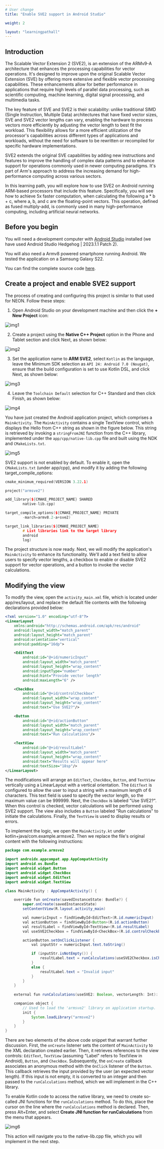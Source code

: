 ```yaml
---
# User change
title: "Enable SVE2 support in Android Studio"

weight: 2

layout: "learningpathall"
---
```


## Introduction
The Scalable Vector Extension 2 (SVE2), is an extension of the ARMv9-A architecture that enhances the processing capabilities for vector operations. It's designed to improve upon the original Scalable Vector Extension (SVE) by offering more extensive and flexible vector processing capabilities. These enhancements allow for better performance in applications that require high levels of parallel data processing, such as scientific computing, machine learning, digital signal processing, and multimedia tasks.

The key feature of SVE and SVE2 is their scalability: unlike traditional SIMD (Single Instruction, Multiple Data) architectures that have fixed vector sizes, SVE and SVE2 vector lengths can vary, enabling the hardware to process vectors more efficiently by adjusting the vector length to best fit the workload. This flexibility allows for a more efficient utilization of the processor's capabilities across different types of applications and workloads, without the need for software to be rewritten or recompiled for specific hardware implementations.

SVE2 extends the original SVE capabilities by adding new instructions and features to improve the handling of complex data patterns and to enhance support for operations commonly used in newer computing paradigms. It's part of Arm's approach to address the increasing demand for high-performance computing across various sectors.

In this learning path, you will explore how to use SVE2 on Android running ARM-based processors that include this feature. Specifically, you will see how to achieve 5x faster computation, when calculating the following a * b + c, where a, b, and c are the floating-point vectors. This operation, defined as fused multiply-add, is commonly used in many high-performance computing, including artificial neural networks.

## Before you begin
You will need a development computer with [Android Studio](https://developer.android.com/studio) installed (we have used Android Studio Hedgehog | 2023.1.1 Patch 2). 

You will also need a Armv8 powered smartphone running Android. We tested the application on a Samsung Galaxy S22. 

You can find the complete source code [here](https://github.com/dawidborycki/Arm.SVE2).

## Create a project and enable SVE2 support
The process of creating and configuring this project is similar to that used for NEON. Follow these steps:

1. Open Android Studio on your development machine and then click the **+ New Project** icon:

![img1](figures/01.png)

2. Create a project using the **Native C++ Project** option in the Phone and Tablet section and click Next, as shown below:

![img2](figures/02.png)

3. Set the application name to **ARM SVE2**, select `Kotlin` as the language, leave the Minimum SDK selection as `API 24: Android 7.0 (Nougat)`, ensure that the build configuration is set to use Kotlin DSL, and click Next, as shown below:

![img3](figures/03.png)

4. Leave the `Toolchain Default` selection for C++ Standard and then click Finish, as shown below:

![img4](figures/04.png)

You have just created the Android application project, which comprises a `MainActivity`. The `MainActivity` contains a single TextView control, which displays the Hello from C++ string as shown in the figure below. This string is retrieved by invoking a `stringFromJNI` function from the C++ library, implemented under the `app/cpp/native-lib.cpp` file and built using the NDK and `CMakeLists.txt`.

![img5](figures/05.png)

SVE2 support is not enabled by default. To enable it, open the `CMakeLists.txt` (under app/cpp), and modify it by adding the following target_compile_options:

```cpp
cmake_minimum_required(VERSION 3.22.1)

project("armsve2")

add_library(${CMAKE_PROJECT_NAME} SHARED
        native-lib.cpp)

target_compile_options(${CMAKE_PROJECT_NAME} PRIVATE
        -march=armv8.2-a+sve2)

target_link_libraries(${CMAKE_PROJECT_NAME}
        # List libraries link to the target library
        android
        log)
```

The project structure is now ready. Next, we will modify the application's `MainActivity` to enhance its functionality. We'll add a text field to allow users to specify vector lengths, a checkbox to enable or disable SVE2 support for vector operations, and a button to invoke the vector calculations.

## Modifying the view
To modify the view, open the `activity_main.xml` file, which is located under app/res/layout, and replace the default file contents with the following declarations provided below:

```xml
<?xml version="1.0" encoding="utf-8"?>
<LinearLayout
    xmlns:android="http://schemas.android.com/apk/res/android"
    android:layout_width="match_parent"
    android:layout_height="match_parent"
    android:orientation="vertical"
    android:padding="16dp">

    <EditText
        android:id="@+id/numericInput"
        android:layout_width="match_parent"
        android:layout_height="wrap_content"
        android:inputType="number"
        android:hint="Provide vector length"
        android:maxLength="6" />

    <CheckBox
        android:id="@+id/controlCheckbox"
        android:layout_width="wrap_content"
        android:layout_height="wrap_content"
        android:text="Use SVE2?"/>

    <Button
        android:id="@+id/actionButton"
        android:layout_width="match_parent"
        android:layout_height="wrap_content"
        android:text="Run calculations"/>

    <TextView
        android:id="@+id/resultLabel"
        android:layout_width="match_parent"
        android:layout_height="wrap_content"
        android:text="Results will appear here"
        android:textSize="18sp"/>
</LinearLayout>
```

The modifications will arrange an `EditText`, `CheckBox`, `Button`, and `TextView` vertically using a LinearLayout with a vertical orientation. The `EditText` is configured to allow the user to input a string with a maximum length of 6 characters. This text field is used to specify the vector length, so the maximum value can be 999999. Next, the `CheckBox` is labeled "Use SVE2?". When this control is checked, vector calculations will be performed using SVE2 support. The view also includes a `Button` labeled "Run calculations" to initiate the calculations. Finally, the `TextView` is used to display results or errors.

To implement the logic, we open the `MainActivity.kt` under kotlin+java/com.example.armsve2. Then we replace the file's original content with the following instructions:

```java
package com.example.armsve2

import androidx.appcompat.app.AppCompatActivity
import android.os.Bundle
import android.widget.Button
import android.widget.CheckBox
import android.widget.EditText
import android.widget.TextView

class MainActivity : AppCompatActivity() {

    override fun onCreate(savedInstanceState: Bundle?) {
        super.onCreate(savedInstanceState)
        setContentView(R.layout.activity_main)

        val numericInput = findViewById<EditText>(R.id.numericInput)
        val actionButton = findViewById<Button>(R.id.actionButton)
        val resultLabel = findViewById<TextView>(R.id.resultLabel)
        val useSVE2Checkbox = findViewById<CheckBox>(R.id.controlCheckbox)

        actionButton.setOnClickListener {
            val inputStr = numericInput.text.toString()

            if (inputStr.isNotEmpty()) {
                resultLabel.text = runCalculations(useSVE2Checkbox.isChecked, inputStr.toInt())
            }
            else {
                resultLabel.text = "Invalid input"
            }
        }
    }
    
    external fun runCalculations(useSVE2: Boolean, vectorLength: Int): String

    companion object {
        // Used to load the 'armsve2' library on application startup.
        init {
            System.loadLibrary("armsve2")
        }
    }
}
```

There are two elements of the above code snippet that warrant further discussion. First, the `onCreate` listener sets the content of `MainActivity` to the XML declaration created earlier. Then, it retrieves references to the view controls: `EditText`, `TextView` (assuming "Label" refers to TextView in Android), `Button`, and `CheckBox`. Subsequently, the `onCreate` callback associates an anonymous method with the `OnClick` listener of the `Button`. This callback retrieves the input provided by the user (an expected vector length). If this input is not empty, it is converted to an integer and then passed to the `runCalculations` method, which we will implement in the C++ library.

To enable Kotlin code to access the native library, we need to create so-called JNI functions for the `runCalculations` method. To do this, place the cursor on the line where the `runCalculations` method is declared. Then, press Alt+Enter, and select **Create JNI function for runCalculations** from the menu that appears.

![img6](figures/06.png)

This action will navigate you to the native-lib.cpp file, which you will implement in the next step.

